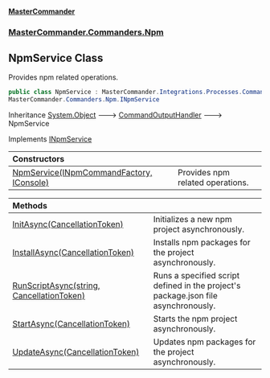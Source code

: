#### [MasterCommander](MasterCommander.md 'MasterCommander')
### [MasterCommander.Commanders.Npm](MasterCommander.md#MasterCommander.Commanders.Npm 'MasterCommander.Commanders.Npm')

## NpmService Class

Provides npm related operations.

```csharp
public class NpmService : MasterCommander.Integrations.Processes.CommandOutputHandler,
MasterCommander.Commanders.Npm.INpmService
```

Inheritance [System.Object](https://docs.microsoft.com/en-us/dotnet/api/System.Object 'System.Object') &#129106; [CommandOutputHandler](CommandOutputHandler.md 'MasterCommander.Integrations.Processes.CommandOutputHandler') &#129106; NpmService

Implements [INpmService](INpmService.md 'MasterCommander.Commanders.Npm.INpmService')

| Constructors | |
| :--- | :--- |
| [NpmService(INpmCommandFactory, IConsole)](NpmService.NpmService(INpmCommandFactory,IConsole).md 'MasterCommander.Commanders.Npm.NpmService.NpmService(MasterCommander.Commanders.Npm.INpmCommandFactory, MasterCommander.Core.Display.IConsole)') | Provides npm related operations. |

| Methods | |
| :--- | :--- |
| [InitAsync(CancellationToken)](NpmService.InitAsync(CancellationToken).md 'MasterCommander.Commanders.Npm.NpmService.InitAsync(System.Threading.CancellationToken)') | Initializes a new npm project asynchronously. |
| [InstallAsync(CancellationToken)](NpmService.InstallAsync(CancellationToken).md 'MasterCommander.Commanders.Npm.NpmService.InstallAsync(System.Threading.CancellationToken)') | Installs npm packages for the project asynchronously. |
| [RunScriptAsync(string, CancellationToken)](NpmService.RunScriptAsync(string,CancellationToken).md 'MasterCommander.Commanders.Npm.NpmService.RunScriptAsync(string, System.Threading.CancellationToken)') | Runs a specified script defined in the project's package.json file asynchronously. |
| [StartAsync(CancellationToken)](NpmService.StartAsync(CancellationToken).md 'MasterCommander.Commanders.Npm.NpmService.StartAsync(System.Threading.CancellationToken)') | Starts the npm project asynchronously. |
| [UpdateAsync(CancellationToken)](NpmService.UpdateAsync(CancellationToken).md 'MasterCommander.Commanders.Npm.NpmService.UpdateAsync(System.Threading.CancellationToken)') | Updates npm packages for the project asynchronously. |
